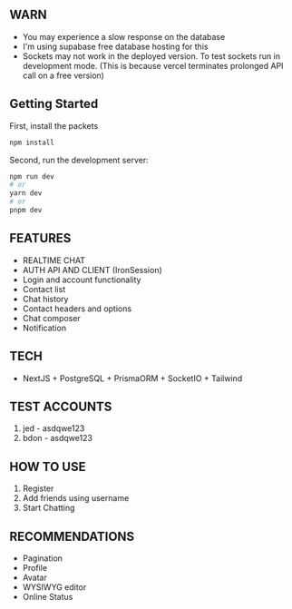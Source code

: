 
## WARN 
- You may experience a slow response on the database
- I'm using supabase free database hosting for this
- Sockets may not work in the deployed version. To test sockets run in development mode.
(This is because vercel terminates prolonged API call on a free version)
## Getting Started

First, install the packets

```bash
npm install
```

Second, run the development server:

```bash
npm run dev
# or
yarn dev
# or
pnpm dev
```


## FEATURES

- REALTIME CHAT
- AUTH API AND CLIENT (IronSession)
-	Login and account functionality
-	Contact list
-	Chat history
-	Contact headers and options
-	Chat composer
-	Notification

## TECH
- NextJS + PostgreSQL + PrismaORM + SocketIO + Tailwind

## TEST ACCOUNTS
1. jed - asdqwe123
2. bdon - asdqwe123

## HOW TO USE
1. Register
2. Add friends using username
3. Start Chatting


## RECOMMENDATIONS
- Pagination
- Profile
- Avatar
- WYSIWYG editor
- Online Status
